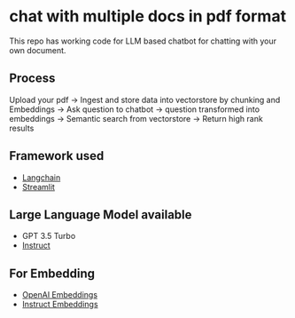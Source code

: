 # chat with multiple docs in pdf format
  
  This repo has working code for LLM based chatbot for chatting with your own document. 
  
  ## Process
  Upload your pdf -> Ingest and store data into vectorstore by chunking and Embeddings -> Ask question to chatbot 
  -> question transformed into embeddings -> Semantic search from vectorstore -> Return high rank results 
  
  ## Framework used
  * [Langchain](https://python.langchain.com/en/latest/index.html)
  * [Streamlit](https://streamlit.io/)

  ## Large Language Model available
  * GPT 3.5 Turbo
  * [Instruct](https://huggingface.co/google/flan-t5-xxl) 
  
  ## For Embedding
  * [OpenAI Embeddings](https://platform.openai.com/docs/guides/embeddings)
  * [Instruct Embeddings](https://instructor-embedding.github.io/)
